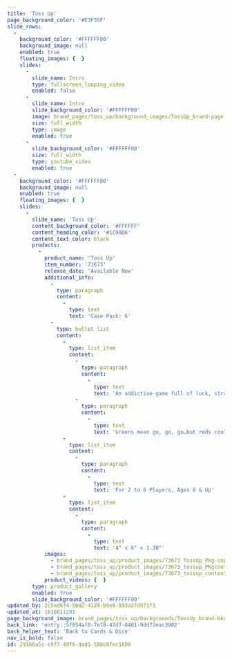 ```yaml
---
title: 'Toss Up'
page_background_color: '#E3F35F'
slide_rows:
  -
    background_color: '#FFFFFF00'
    background_image: null
    enabled: true
    floating_images: {  }
    slides:
      -
        slide_name: Intro
        type: fullscreen_looping_video
        enabled: false
      -
        slide_name: Intro
        slide_background_color: '#FFFFFF00'
        image: brand_pages/toss_up/background_images/TossUp_brand-page.jpg
        size: full_width
        type: image
        enabled: true
      -
        slide_background_color: '#FFFFFF00'
        size: full_width
        type: youtube_video
        enabled: true
  -
    background_color: '#FFFFFF00'
    background_image: null
    enabled: true
    floating_images: {  }
    slides:
      -
        slide_name: 'Toss Up'
        content_background_color: '#FFFFFF'
        content_heading_color: '#1C9AD6'
        content_text_color: black
        products:
          -
            product_name: 'Toss Up'
            item_number: '73673'
            release_date: 'Available Now'
            additional_info:
              -
                type: paragraph
                content:
                  -
                    type: text
                    text: 'Case Pack: 6'
              -
                type: bullet_list
                content:
                  -
                    type: list_item
                    content:
                      -
                        type: paragraph
                        content:
                          -
                            type: text
                            text: 'An addictive game full of luck, strategy and suspense!'
                      -
                        type: paragraph
                        content:
                          -
                            type: text
                            text: 'Greens mean go, go, go…but reds could wipe out your points!'
                  -
                    type: list_item
                    content:
                      -
                        type: paragraph
                        content:
                          -
                            type: text
                            text: 'For 2 to 6 Players, Ages 8 & Up'
                  -
                    type: list_item
                    content:
                      -
                        type: paragraph
                        content:
                          -
                            type: text
                            text: '4" x 6" x 1.38"'
            images:
              - brand_pages/toss_up/product_images/73673_TossUp_Pkg-copy.png
              - brand_pages/toss_up/product_images/73673_tossup_PKgcontents-copy.png
              - brand_pages/toss_up/product_images/73673_tossup_contents-copy.png
            product_videos: {  }
        type: product_gallery
        enabled: true
        slide_background_color: '#FFFFFF00'
updated_by: 2c5ed6f4-5bd2-4129-b9e8-893a37d971f1
updated_at: 1616011291
page_background_image: brand_pages/toss_up/backgrounds/TossUp_brand-bkg.jpg
back_link: 'entry::5f054af0-7e78-47d7-8481-9dd73eac3982'
back_helper_text: 'Back to Cards & Dice'
nav_is_bold: false
id: 29166a5c-c9f7-49f6-9ad1-588c8fec1600
---
```

